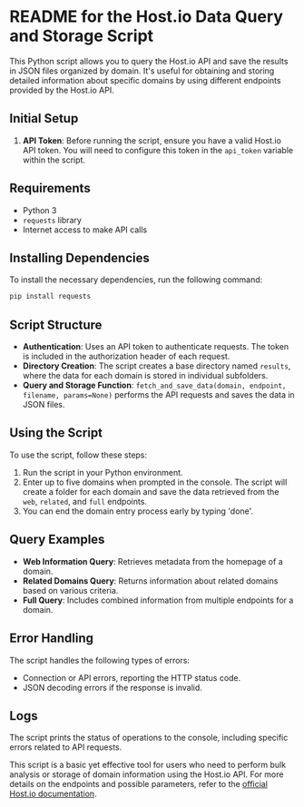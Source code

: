 # README for the Host.io Data Query and Storage Script

This Python script allows you to query the Host.io API and save the results in JSON files organized by domain. It's useful for obtaining and storing detailed information about specific domains by using different endpoints provided by the Host.io API.

## Initial Setup

1. **API Token**: Before running the script, ensure you have a valid Host.io API token. You will need to configure this token in the `api_token` variable within the script.

## Requirements

- Python 3
- `requests` library
- Internet access to make API calls

## Installing Dependencies

To install the necessary dependencies, run the following command:

```bash
pip install requests
```

## Script Structure

- **Authentication**: Uses an API token to authenticate requests. The token is included in the authorization header of each request.
- **Directory Creation**: The script creates a base directory named `results`, where the data for each domain is stored in individual subfolders.
- **Query and Storage Function**: `fetch_and_save_data(domain, endpoint, filename, params=None)` performs the API requests and saves the data in JSON files.

## Using the Script

To use the script, follow these steps:

1. Run the script in your Python environment.
2. Enter up to five domains when prompted in the console. The script will create a folder for each domain and save the data retrieved from the `web`, `related`, and `full` endpoints.
3. You can end the domain entry process early by typing 'done'.

## Query Examples

- **Web Information Query**: Retrieves metadata from the homepage of a domain.
- **Related Domains Query**: Returns information about related domains based on various criteria.
- **Full Query**: Includes combined information from multiple endpoints for a domain.

## Error Handling

The script handles the following types of errors:

- Connection or API errors, reporting the HTTP status code.
- JSON decoding errors if the response is invalid.

## Logs

The script prints the status of operations to the console, including specific errors related to API requests.

This script is a basic yet effective tool for users who need to perform bulk analysis or storage of domain information using the Host.io API. For more details on the endpoints and possible parameters, refer to the [official Host.io documentation](https://host.io/docs).

